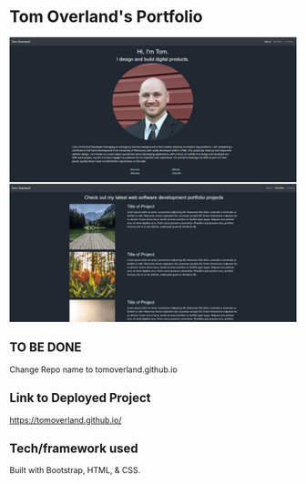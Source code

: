 # Tom Overland's Portfolio
![image of landing page](https://github.com/TomOverland/Portfolio/blob/master/assets/PortfolioImage.JPG)
![image of portfolio page](https://github.com/TomOverland/Portfolio/blob/master/assets/PortfolioImage2.JPG)

## TO BE DONE
Change Repo name to tomoverland.github.io    

## Link to Deployed Project
https://tomoverland.github.io/

## Tech/framework used
Built with Bootstrap, HTML, & CSS.
